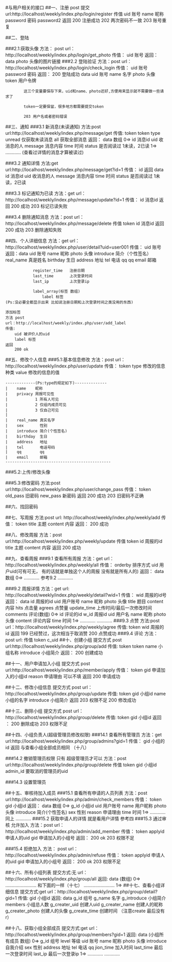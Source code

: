 #与用户相关的接口
##一、注册
    post 提交
    url:http://localhost/weekly/index.php/login/register
    传值
        uid         账号
        name        昵称
        password    密码
        password2
    返回
        200 注册成功
        202 两次密码不一致
        203 账号重复
        
##二、登陆

###2.1:获取头像
        方法： post
        url：http://localhost/weekly/index.php/login/get_photo
        传值：
            uid 账号
        返回：
            data
                photo 头像的图片链接
###2.2 登陆验证
        方法：post
        url：http://localhost/weekly/index.php/login/check_login
        传值：
            uid 账号
            password 密码
        返回：
            200 登陆成功
            data
                uid     账号
                name    名字
                photo   头像
                token   用户令牌

            这三个变量要保存下来，uid和name、photo还好,方便用来显示就不需要做一些请求了

            token一定要保留，很多地方都需要提交token

            203 用户名或者密码错误
   

##三、通知
###3.1 新消息(未读通知)
    方法:post
    url:http://localhost/weekly/index.php/message/get
    传值:
        token  token
        type
            unread 仅获取未读消息
            all    获取全部消息
    返回：
        data 数组
            0=>
            id  消息id
            uid 收消息的人
            message 消息内容
            time 时间
            status 是否阅读过 1未读，2已读
            1=>
                …………
    (查看过详情的消息才算被读过)

###3.2 通知详情
    方法:get
    url:http://localhost/weekly/index.php/message/get?id=1
    传值：
        id
    返回
        data
            id  消息id
            uid 收消息的人
            message 消息内容
            time 时间
            status 是否阅读过 1未读，2已读

###3.3 标记通知为已读
    方法：get
    url：http://localhost/weekly/index.php/message/update?id=1
    传值：
        id  消息id
    返回
        200 成功
        203 标记已读失败

###3.4 删除通知消息
    方法：post
    url：http://localhost/weekly/index.php/message/delete
    传值
        token
        id  消息id
    返回
        200 成功
        203 删除通知失败

##四、个人详细信息
    方法：get
    url：http://localhost/weekly/index.php/user/detail?uid=user001
    传值：
        uid 账号
    返回：data
                uid         账号
                name        昵称
                photo       头像
                introduce   简介（个性签名）
                real_name   真是姓名
                birthday    生日
                address     地址
                tel         电话
                qq          qq
                email       邮箱

                register_time   注册日期
                last_time       上次登录时间
                last_ip         上次登录ip

                label_array(标签 数组)
                    label 标签
    (Ps:没必要全都显示出来 比如说注册日期和上次登录时间之类没用的东西)

    添加标签
    方法 post
    url：http://localhost/weekly/index.php/user/add_label
    传值:
        uid 被评价人的uid
        label 标签
    返回
        200 ok

##五、修改个人信息
###5.1:基本信息修改
        方法：post
        url：http://localhost/weekly/index.php/user/update
        传值：
            token
            type 修改的信息种类
            value 修改的信息的值

    -------------(Ps:type的规定如下)--------------
    |    name    昵称
    |    privacy 周报可见性
    |            1 所有人可见
    |            2 仅组内成员可见
    |            3 仅自己可见
    |
    |    real_name 真实名字
    |    sex       性别
    |    introduce 简介(个性签名)
    |    birthday  生日
    |    address   地址
    |    tel       电话号码
    |    qq        qq
    |    email     邮箱
    ----------------------------------------------
###5.2:上传/修改头像

###5.3:修改密码
        方法:post
        url:http://localhost/weekly/index.php/user/change_pass
        传值：
            token
            old_pass    旧密码
            new_pass    新密码
        返回
            200 成功
            203 旧密码不正确

##六、找回密码

##七、写周报
    方法:post
    url: http://localhost/weekly/index.php/weekly/add
    传值：
        token
        title   主题
        content 内容
    返回：
        200 成功

##八、修改周报
    方法：post
    url:http://localhost/weekly/index.php/weekly/update
    传值
        token
        id      周报的id
        title   主题
        content 内容
    返回
        200 成功


##九、查看周报
###9.1 查看所有周报
    方法：get
    url：http://localhost/weekly/index.php/weekly/all
    传值：
        orderby 排序方式
        uid 用户uid(可有可无， 有的话就是单独这个人的周报 没有就是所有人的)
    返回：
        data 数组
            0=>
            …………
            参考9.2
            …………


###9.2 周报详情
        方法：get
        url: http://localhost/weekly/index.php/weekly/detail?wid=1
        传值：
            wid  周报的id号
        返回：
            data
                id  周报的id
                uid 用户账号
                name 昵称
                photo 头像
                title 题目
                content 内容
                hits 点击量
                agrees 点赞量
                update_time 上传时间/最后一次修改时间
                comments  评论(数组)
                    0=>
                    id 评论的id
                    w_id 周报id
                    uid 用户名
                    name 昵称
                    photo 头像
                    content 评论内容
                    time 时间
                    1=>
                    …………
                    …………
###9.3 点赞
        方法:post
        url：http://localhost/weekly/index.php/weekly/agree
        传值:
            token
            wid 周报的id
        返回
            199 已经赞过，这次相当于取消赞
            200 点赞成功
###9.4 评论
        方法：post
        url:
        传值
            token
            c_uid
##十、创建小组
    提交方式 post
    url:http://localhost/weekly/index.php/group/add
    传值:
        token         token
        name        小组名称
        introduce   小组简介
    返回：
        200 创建成功

##十一、用户申请加入小组
    提交方式 post
    url:http://localhost/weekly/index.php/member/apply
    传值：
        token
        gid    申请加入的小组id
        reason 申请理由 可以不填
    返回
        200 申请成功

##十二、修改小组信息
    提交方式 post
    url：http://localhost/weekly/index.php/group/update
    传值:
        token
        gid         小组id
        name        小组的名字
        introduce   小组简介
    返回
        203 权限不足
        200 修改成功

##十三、删除小组
    提交方式 post
    url：http://localhost/weekly/index.php/group/delete
    传值:
        token
        gid 小组id
    返回 ：
        200 删除成功
        203 权限不足

##十四、小组负责人(超级管理员修改权限)
###14.1 查看所有管理员
        方法：get
        url:http://localhost/weekly/index.php/group/admins?gid=1
        传值：
            gid 小组的id
        返回
            与查看小组全部成员相同 （十八）

###14.2 撤销管理员权限 只有 超级管理员才可以
        方法：post
        url:http://localhost/weekly/index.php/group/delete
        传值
            token
            gid         小组id
            admin_id    要取消的管理员的uid

###14.3 设置管理员

##十五、审核待加入成员
###15.1 查看所有申请的人员列表
        方法：post
        url:http://localhost/weekly/index.php/admin/check_members
        传值：
            token
            gid 小组id
        返回：
        data 数组
            0=>
            g_id    小组id
            uid     用户账号
            name    用户昵称
            photo   头像
            introduce 简介(个性签名)
            sex     性别
            reason  申请理由
            time    时间
            1=>
                …………
                同上
                …………
###15.2 获取申请人的详情 就是看用户详情 参考四
###15.3 通过审核 允许加入
        方法：post
        url：http://localhost/weekly/index.php/admin/add_member
        传值：
            token
            applyid 申请人的uid
            gid 申请加入的小组号
        返回：
            200 ok
            203 权限不足

###15.4 拒绝加入
        方法： post
        url：http://localhost/weekly/index.php/admin/refuse
        传值：
            token
            applyid 申请人的uid
            gid 申请加入的小组号
        返回：
            200 ok
            203 权限不足

##十六、所有小组列表
    提交方式:无
    url：http://localhost/weekly/index.php/group/all
    返回:
        data (数组)
            0=>
                ……………………
                和下面的一样（十七）
                ……………………
            1=>
##十七、查看小组详细信息
    提交方式:get
    url：http://localhost/weekly/index.php/group/detail?gid=1
    传值:
        gid 小组id
    返回:
        data
            g_id            组号
            g_name          名字
            g_introduce     小组简介
            members         小组总人数
            g_creater_uid   创建人uid
            g_creater_name  创建人的昵称
            g_creater_photo 创建人的头像
            g_create_time   创建时间 （注意create 最后没有r）

##十八、获取小组全部成员
    提交方式:get
    url：http://localhost/weekly/index.php/group/members?gid=1
    返回:
            data (小组所有成员 数组)
              0=>
                g_id 组号
                level 等级
                uid 账号
                name 昵称
                photo 头像
                introduce 自我介绍
                sex 性别
                address 地址
                tel 电话
                qq
                jion_time 加入时间
                last_time 最后一次登录时间
                last_ip 最后一次登录ip
              1=>
                …………
                …………

